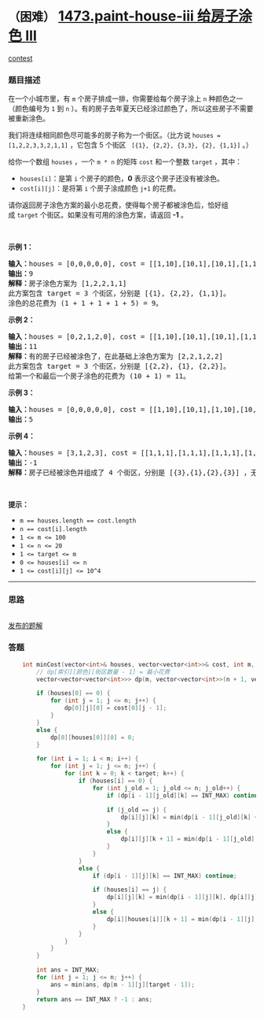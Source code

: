 # `（困难）` [1473.paint-house-iii 给房子涂色 III](https://leetcode-cn.com/problems/paint-house-iii/)

[contest](https://leetcode-cn.com/contest/weekly-contest-192/problems/paint-house-iii/)

### 题目描述
<p>在一个小城市里，有&nbsp;<code>m</code>&nbsp;个房子排成一排，你需要给每个房子涂上 <code>n</code>&nbsp;种颜色之一（颜色编号为 <code>1</code> 到 <code>n</code>&nbsp;）。有的房子去年夏天已经涂过颜色了，所以这些房子不需要被重新涂色。</p>

<p>我们将连续相同颜色尽可能多的房子称为一个街区。（比方说 <code>houses = [1,2,2,3,3,2,1,1]</code> ，它包含 5 个街区&nbsp;<code> [{1}, {2,2}, {3,3}, {2}, {1,1}]</code> 。）</p>

<p>给你一个数组&nbsp;<code>houses</code>&nbsp;，一个&nbsp;<code>m * n</code>&nbsp;的矩阵&nbsp;<code>cost</code>&nbsp;和一个整数&nbsp;<code>target</code>&nbsp;，其中：</p>

<ul>
	<li><code>houses[i]</code>：是第&nbsp;<code>i</code>&nbsp;个房子的颜色，<strong>0</strong>&nbsp;表示这个房子还没有被涂色。</li>
	<li><code>cost[i][j]</code>：是将第&nbsp;<code>i</code>&nbsp;个房子涂成颜色&nbsp;<code>j+1</code>&nbsp;的花费。</li>
</ul>

<p>请你返回房子涂色方案的最小总花费，使得每个房子都被涂色后，恰好组成&nbsp;<code>target</code>&nbsp;个街区。如果没有可用的涂色方案，请返回&nbsp;<strong>-1</strong>&nbsp;。</p>

<p>&nbsp;</p>

<p><strong>示例 1：</strong></p>

<pre><strong>输入：</strong>houses = [0,0,0,0,0], cost = [[1,10],[10,1],[10,1],[1,10],[5,1]], m = 5, n = 2, target = 3
<strong>输出：</strong>9
<strong>解释：</strong>房子涂色方案为 [1,2,2,1,1]
此方案包含 target = 3 个街区，分别是 [{1}, {2,2}, {1,1}]。
涂色的总花费为 (1 + 1 + 1 + 1 + 5) = 9。
</pre>

<p><strong>示例 2：</strong></p>

<pre><strong>输入：</strong>houses = [0,2,1,2,0], cost = [[1,10],[10,1],[10,1],[1,10],[5,1]], m = 5, n = 2, target = 3
<strong>输出：</strong>11
<strong>解释：</strong>有的房子已经被涂色了，在此基础上涂色方案为 [2,2,1,2,2]
此方案包含 target = 3 个街区，分别是 [{2,2}, {1}, {2,2}]。
给第一个和最后一个房子涂色的花费为 (10 + 1) = 11。
</pre>

<p><strong>示例 3：</strong></p>

<pre><strong>输入：</strong>houses = [0,0,0,0,0], cost = [[1,10],[10,1],[1,10],[10,1],[1,10]], m = 5, n = 2, target = 5
<strong>输出：</strong>5
</pre>

<p><strong>示例 4：</strong></p>

<pre><strong>输入：</strong>houses = [3,1,2,3], cost = [[1,1,1],[1,1,1],[1,1,1],[1,1,1]], m = 4, n = 3, target = 3
<strong>输出：</strong>-1
<strong>解释：</strong>房子已经被涂色并组成了 4 个街区，分别是 [{3},{1},{2},{3}] ，无法形成 target = 3 个街区。
</pre>

<p>&nbsp;</p>

<p><strong>提示：</strong></p>

<ul>
	<li><code>m == houses.length == cost.length</code></li>
	<li><code>n == cost[i].length</code></li>
	<li><code>1 <= m <= 100</code></li>
	<li><code>1 <= n <= 20</code></li>
	<li><code>1 <= target&nbsp;<= m</code></li>
	<li><code>0 <= houses[i]&nbsp;<= n</code></li>
	<li><code>1 <= cost[i][j] <= 10^4</code></li>
</ul>


---
### 思路
```
```

[发布的题解](https://leetcode-cn.com/problems/paint-house-iii/solution/paint-house-iii-by-ikaruga/)

### 答题
``` C++
    int minCost(vector<int>& houses, vector<vector<int>>& cost, int m, int n, int target) {
        // dp[索引][颜色][街区数量 - 1] = 最小花费
        vector<vector<vector<int>>> dp(m, vector<vector<int>>(n + 1, vector<int>(target + 1, INT_MAX)));

        if (houses[0] == 0) {
            for (int j = 1; j <= n; j++) {
                dp[0][j][0] = cost[0][j - 1];
            }
        }
        else {
            dp[0][houses[0]][0] = 0;
        }

        for (int i = 1; i < m; i++) {
            for (int j = 1; j <= n; j++) {
                for (int k = 0; k < target; k++) {
                    if (houses[i] == 0) {
                        for (int j_old = 1; j_old <= n; j_old++) {
                            if (dp[i - 1][j_old][k] == INT_MAX) continue;

                            if (j_old == j) {
                                dp[i][j][k] = min(dp[i - 1][j_old][k] + cost[i][j - 1], dp[i][j][k]);
                            }
                            else {
                                dp[i][j][k + 1] = min(dp[i - 1][j_old][k] + cost[i][j - 1], dp[i][j][k + 1]);
                            }
                        }
                    }
                    else {
                        if (dp[i - 1][j][k] == INT_MAX) continue;

                        if (houses[i] == j) {
                            dp[i][j][k] = min(dp[i - 1][j][k], dp[i][j][k]);
                        }
                        else {
                            dp[i][houses[i]][k + 1] = min(dp[i - 1][j][k], dp[i][houses[i]][k + 1]);
                        }
                    }
                }
            }
        }

        int ans = INT_MAX;
        for (int j = 1; j <= n; j++) {
            ans = min(ans, dp[m - 1][j][target - 1]);
        }
        return ans == INT_MAX ? -1 : ans;
    }

```




